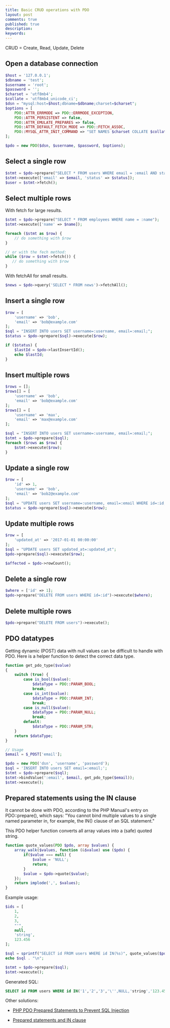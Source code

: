 ```yaml
---
title: Basic CRUD operations with PDO
layout: post
comments: true
published: true
description: 
keywords: 
---
```


CRUD = Create, Read, Update, Delete

## Open a database connection

```php
$host = '127.0.0.1';
$dbname = 'test';
$username = 'root';
$password = '';
$charset = 'utf8mb4';
$collate = 'utf8mb4_unicode_ci';
$dsn = "mysql:host=$host;dbname=$dbname;charset=$charset";
$options = [
    PDO::ATTR_ERRMODE => PDO::ERRMODE_EXCEPTION,
    PDO::ATTR_PERSISTENT => false,
    PDO::ATTR_EMULATE_PREPARES => false,
    PDO::ATTR_DEFAULT_FETCH_MODE => PDO::FETCH_ASSOC,
    PDO::MYSQL_ATTR_INIT_COMMAND => "SET NAMES $charset COLLATE $collate"
];

$pdo = new PDO($dsn, $username, $password, $options);
```

## Select a single row

```php
$stmt = $pdo->prepare("SELECT * FROM users WHERE email = :email AND status=:status LIMIT 1");
$stmt->execute(['email' => $email, 'status' => $status]);
$user = $stmt->fetch();
```

## Select multiple rows

With fetch for large results.

```php
$stmt = $pdo->prepare("SELECT * FROM employees WHERE name = :name");
$stmt->execute(['name' => $name]);

foreach ($stmt as $row) {
    // do something with $row
}

// or with the fech method:
while ($row = $stmt->fetch()) {
   // do something with $row
}
```

With fetchAll for small results.

```php
$news = $pdo->query('SELECT * FROM news')->fetchAll();
```

## Insert a single row

```php
$row = [
    'username' => 'bob',
    'email' => 'bob@example.com'
];
$sql = "INSERT INTO users SET username=:username, email=:email;";
$status = $pdo->prepare($sql)->execute($row);

if ($status) {
    $lastId = $pdo->lastInsertId();
    echo $lastId;
}
```

## Insert multiple rows

```php
$rows = [];
$rows[] = [
    'username' => 'bob',
    'email' => 'bob@example.com'
];
$rows[] = [
    'username' => 'max',
    'email' => 'max@example.com'
];

$sql = "INSERT INTO users SET username=:username, email=:email;";
$stmt = $pdo->prepare($sql);
foreach ($rows as $row) {
    $stmt->execute($row);
}
```

## Update a single row

```php
$row = [
    'id' => 1,
    'username' => 'bob',
    'email' => 'bob2@example.com'
];
$sql = "UPDATE users SET username=:username, email=:email WHERE id=:id;";
$status = $pdo->prepare($sql)->execute($row);
```

## Update multiple rows

```php
$row = [
    'updated_at' => '2017-01-01 00:00:00'
];
$sql = "UPDATE users SET updated_at=:updated_at";
$pdo->prepare($sql)->execute($row);

$affected = $pdo->rowCount();
```

## Delete a single row

```php
$where = ['id' => 1];
$pdo->prepare("DELETE FROM users WHERE id=:id")->execute($where);
```

## Delete multiple rows

```php
$pdo->prepare("DELETE FROM users")->execute();
```

## PDO datatypes

Getting dynamic (POST) data with null values can be difficult to handle with PDO. 
Here is a helper function to detect the correct data type.

```php
function get_pdo_type($value)
{
    switch (true) {
        case is_bool($value):
            $dataType = PDO::PARAM_BOOL;
            break;
        case is_int($value):
            $dataType = PDO::PARAM_INT;
            break;
        case is_null($value):
            $dataType = PDO::PARAM_NULL;
            break;
        default:
            $dataType = PDO::PARAM_STR;
    }
    return $dataType;
}

// Usage
$email = $_POST['email'];

$pdo = new PDO('dsn', 'username', 'password');
$sql = 'INSERT INTO users SET email=:email;';
$stmt = $pdo->prepare($sql);
$stmt->bindValue(':email', $email, get_pdo_type($email));
$stmt->execute();
```

## Prepared statements using the IN clause

It cannot be done with PDO, according to the PHP Manual's entry on PDO::prepare(), which says:
"You cannot bind multiple values to a single named parameter in, for example, the IN() clause of an SQL statement."

This PDO helper function converts all array values into a (safe) quoted string. 

```php
function quote_values(PDO $pdo, array $values) {
    array_walk($values, function (&$value) use ($pdo) {
        if($value === null) {
            $value = 'NULL';
            return;
        }
        $value = $pdo->quote($value);
    });
    return implode(',', $values);
}
```

Example usage:

```php
$ids = [
    1,
    2,
    3,
    "'", 
    null,
    'string',
    123.456
];

$sql = sprintf("SELECT id FROM users WHERE id IN(%s)", quote_values($pdo, $ids));
echo $sql . "\n";

$stmt = $pdo->prepare($sql);
$stmt->execute();
```

Generated SQL:

```sql
SELECT id FROM users WHERE id IN('1','2','3','\'',NULL,'string','123.456')
```

Other solutions:

* [PHP PDO Prepared Statements to Prevent SQL Injection](https://websitebeaver.com/php-pdo-prepared-statements-to-prevent-sql-injection#where-in-array)

* [Prepared statements and IN clause](https://phpdelusions.net/pdo#in)